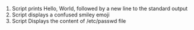 1. Script prints Hello, World, followed by a new line to the standard output
2. Script displays a confused smiley emoji
3. Script Displays the content of /etc/passwd file
